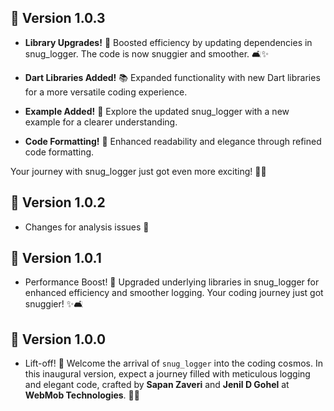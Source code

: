 ## 🚀 Version 1.0.3

- **Library Upgrades!** 🌟 Boosted efficiency by updating dependencies in snug_logger. The code is now snuggier and smoother. 🛋️✨

- **Dart Libraries Added!** 📚 Expanded functionality with new Dart libraries for a more versatile coding experience.

- **Example Added!** 🚀 Explore the updated snug_logger with a new example for a clearer understanding.

- **Code Formatting!** 🎨 Enhanced readability and elegance through refined code formatting.

Your journey with snug_logger just got even more exciting! 🚀🌈

## 🚀 Version 1.0.2
- Changes for analysis issues 🤭

## 🚀 Version 1.0.1

- Performance Boost! 🚀 Upgraded underlying libraries in snug_logger for enhanced efficiency and smoother logging. Your coding journey just got snuggier! ✨🛋️

## 🚀 Version 1.0.0

- Lift-off! 🎉 Welcome the arrival of `snug_logger` into the coding cosmos. In this inaugural version, expect a journey filled with meticulous logging and elegant code, crafted by **Sapan Zaveri** and **Jenil D Gohel** at **WebMob Technologies**. 🚀✨
